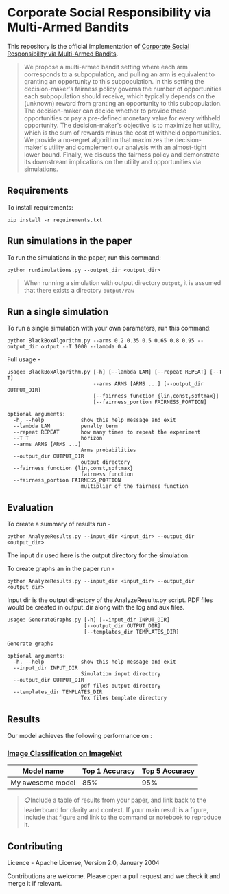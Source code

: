 
# Corporate Social Responsibility via Multi-Armed Bandits

This repository is the official implementation of [Corporate Social Responsibility via Multi-Armed Bandits](https://tbd). 

>We propose a multi-armed bandit setting where each arm corresponds to a subpopulation, and pulling an arm is equivalent to granting an opportunity to this subpopulation. In this setting the decision-maker's fairness policy governs the number of opportunities each subpopulation should receive, which typically depends on the (unknown) reward from granting an opportunity to this subpopulation. The decision-maker can decide whether to provide these opportunities or pay a pre-defined monetary value for every withheld opportunity. The decision-maker's objective is to maximize her utility, which is the sum of rewards minus the cost of withheld opportunities. We provide a no-regret algorithm that maximizes the decision-maker's utility and complement our analysis with an almost-tight lower bound. Finally, we discuss the fairness policy and demonstrate its downstream implications on the utility and opportunities via simulations.

## Requirements

To install requirements:

```setup
pip install -r requirements.txt
```

## Run simulations in the paper

To run the simulations in the paper, run this command:

```simulations
python runSimulations.py --output_dir <output_dir>
```

> When running a simulation with output directory `output`, it is assumed that there exists a directory `output/raw`


## Run a single simulation

To run a single simulation with your own parameters, run this command:

```single simulation
python BlackBoxAlgorithm.py --arms 0.2 0.35 0.5 0.65 0.8 0.95 --output_dir output --T 1000 --lambda 0.4
```

Full usage - 
```
usage: BlackBoxAlgorithm.py [-h] [--lambda LAM] [--repeat REPEAT] [--T T]
                            --arms ARMS [ARMS ...] [--output_dir OUTPUT_DIR]
                            [--fairness_function {lin,const,softmax}]
                            [--fairness_portion FAIRNESS_PORTION]

optional arguments:
  -h, --help            show this help message and exit
  --lambda LAM          penalty term
  --repeat REPEAT       how many times to repeat the experiment
  --T T                 horizon
  --arms ARMS [ARMS ...]
                        Arms probabilities
  --output_dir OUTPUT_DIR
                        output directory
  --fairness_function {lin,const,softmax}
                        fairness function
  --fairness_portion FAIRNESS_PORTION
                        multiplier of the fairness function
```

## Evaluation

To create a summary of results run -

```analyze
python AnalyzeResults.py --input_dir <input_dir> --output_dir <output_dir>
```

The input dir used here is the output directory for the simulation.

To create graphs an in the paper run -
```graph
python AnalyzeResults.py --input_dir <input_dir> --output_dir <output_dir>
```

Input dir is the output directory of the AnalyzeResults.py script.
PDF files would be created in output_dir along with the log and aux files.

```
usage: GenerateGraphs.py [-h] [--input_dir INPUT_DIR]
                         [--output_dir OUTPUT_DIR]
                         [--templates_dir TEMPLATES_DIR]

Generate graphs

optional arguments:
  -h, --help            show this help message and exit
  --input_dir INPUT_DIR
                        Simulation input directory
  --output_dir OUTPUT_DIR
                        pdf files output directory
  --templates_dir TEMPLATES_DIR
                        Tex files template directory
```


## Results

Our model achieves the following performance on :

### [Image Classification on ImageNet](https://paperswithcode.com/sota/image-classification-on-imagenet)

| Model name         | Top 1 Accuracy  | Top 5 Accuracy |
| ------------------ |---------------- | -------------- |
| My awesome model   |     85%         |      95%       |

> 📋Include a table of results from your paper, and link back to the leaderboard for clarity and context. If your main result is a figure, include that figure and link to the command or notebook to reproduce it. 


## Contributing

Licence - Apache License, Version 2.0, January 2004

Contributions are welcome. Please open a pull request and we check it and merge it if relevant.
